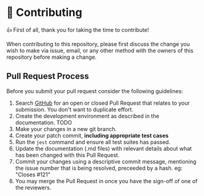 #  :tada: Contributing
 :+1: First of all, thank you for taking the time to contribute!

When contributing to this repository, please first discuss the change you wish to make via issue,
email, or any other method with the owners of this repository before making a change. 

## Pull Request Process
Before you submit your pull request consider the following guidelines:

1. Search [GitHub](https://github.com/osstotalsoft/atlas-frontend/pulls) for an open or closed Pull Request
  that relates to your submission. You don't want to duplicate effort.
2. Create the development environment as described in the documentation. TODO
3. Make your changes in a new git branch.
4. Create your patch commit, **including appropriate test cases**
5. Run the `jest` command and ensure all test suites has passed.
6. Update the documentation (.md files) with relevant details about what has been changed with this Pull Request.
7. Commit your changes using a descriptive commit message, mentioning the issue number that is being resolved, preceeded by a hash. eg: "Closes #121" 
8. You may merge the Pull Request in once you have the sign-off of one of the reviewers.
